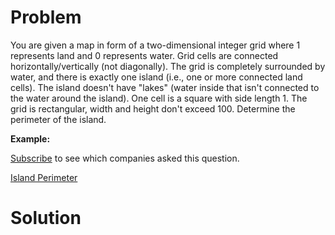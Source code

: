 
# Problem

You are given a map in form of a two-dimensional integer grid where 1
represents land and 0 represents water. Grid cells are connected
horizontally/vertically (not diagonally). The grid is completely surrounded by
water, and there is exactly one island (i.e., one or more connected land
cells). The island doesn't have "lakes" (water inside that isn't connected to
the water around the island). One cell is a square with side length 1. The
grid is rectangular, width and height don't exceed 100. Determine the
perimeter of the island.

**Example:**

[Subscribe](/subscribe/) to see which companies asked this question.



[Island Perimeter](https://leetcode.com/problems/island-perimeter)

# Solution




